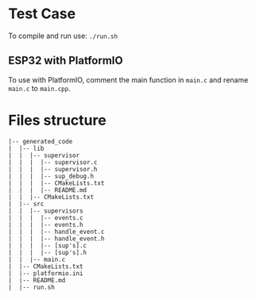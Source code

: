 # Test Case

To compile and run use: `./run.sh`

## ESP32 with PlatformIO

To use with PlatformIO, comment the main function in `main.c` and rename `main.c` to `main.cpp`. 


# Files structure
```
|-- generated_code
|  |-- lib
|  |  |-- supervisor
|  |  |  |-- supervisor.c
|  |  |  |-- supervisor.h
|  |  |  |-- sup_debug.h
|  |  |  |-- CMakeLists.txt
|  |  |  |-- README.md
|  |  |-- CMakeLists.txt
|  |-- src
|  |  |-- supervisors
|  |  |  |-- events.c
|  |  |  |-- events.h
|  |  |  |-- handle_event.c
|  |  |  |-- handle_event.h
|  |  |  |-- [sup's].c
|  |  |  |-- [sup's].h
|  |  |-- main.c
|  |-- CMakeLists.txt
|  |-- platformio.ini
|  |-- README.md
|  |-- run.sh
```